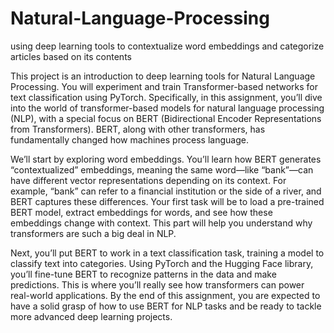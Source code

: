 # Natural-Language-Processing
using deep learning tools to contextualize word embeddings and categorize articles based on its contents

This project is an introduction to deep learning tools for Natural Language Processing. You will experiment and train Transformer-based networks for text classification using PyTorch. Specifically, in this assignment, you’ll dive into the world of transformer-based models for natural language processing (NLP), with a special focus on BERT (Bidirectional Encoder Representations from Transformers). BERT, along with other transformers, has fundamentally changed how machines process language.

We’ll start by exploring word embeddings. You’ll learn how BERT generates “contextualized” embeddings, meaning the same word—like “bank”—can have different vector representations depending on its context. For example, “bank” can refer to a financial institution or the side of a river, and BERT captures these differences. Your first task will be to load a pre-trained BERT model, extract embeddings for words, and see how these embeddings change with context. This part will help you understand why transformers are such a big deal in NLP.

Next, you’ll put BERT to work in a text classification task, training a model to classify text into categories. Using PyTorch and the Hugging Face library, you’ll fine-tune BERT to recognize patterns in the data and make predictions. This is where you’ll really see how transformers can power real-world applications. By the end of this assignment, you are expected to have a solid grasp of how to use BERT for NLP tasks and be ready to tackle more advanced deep learning projects.
